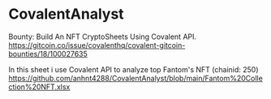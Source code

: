 # CovalentAnalyst

Bounty: Build An NFT CryptoSheets Using Covalent API. 
https://gitcoin.co/issue/covalenthq/covalent-gitcoin-bounties/18/100027635


In this sheet i use Covalent API to analyze top Fantom's NFT (chainid: 250) 
https://github.com/anhnt4288/CovalentAnalyst/blob/main/Fantom%20Collection%20NFT.xlsx

